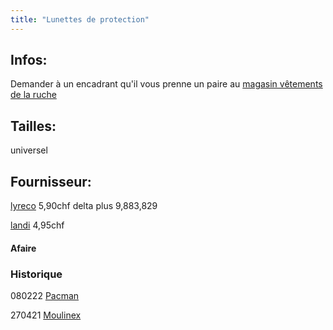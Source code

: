 ```yaml
---
title: "Lunettes de protection"
---
```


## Infos:
Demander à un encadrant qu'il vous prenne un paire au [magasin vêtements de la ruche](notes/zones/magasinVetementsRuche.md)

## Tailles:
universel
## Fournisseur:
[lyreco](notes/utilisateurs/fournisseurs/lyreco.md) 5,90chf delta plus 9,883,829

[landi](notes/utilisateurs/fournisseurs/landi.md) 4,95chf 

#### Afaire

### Historique
080222 [Pacman](notes/equipements/vehicules/Pacman.md)

270421 [Moulinex](notes/equipements/vehicules/Moulinex.md)

